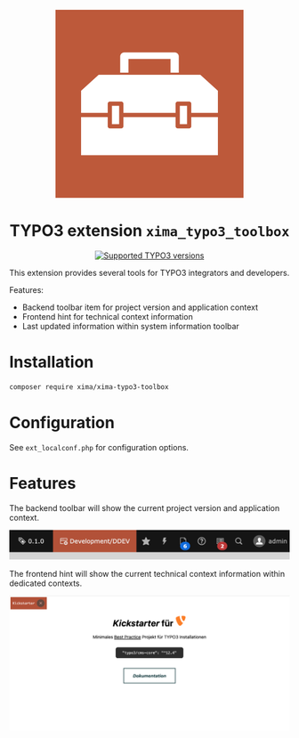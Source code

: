 <div align="center">

![Extension icon](Resources/Public/Icons/Extension.svg)

# TYPO3 extension `xima_typo3_toolbox`

[![Supported TYPO3 versions](https://badgen.net/badge/TYPO3/v12/orange)]()

</div>

This extension provides several tools for TYPO3 integrators and developers.

Features:
- Backend toolbar item for project version and application context
- Frontend hint for technical context information
- Last updated information within system information toolbar

# Installation

``` bash
composer require xima/xima-typo3-toolbox
```

# Configuration

See `ext_localconf.php` for configuration options.

# Features

The backend toolbar will show the current project version and application context.

![Toolbar](./Documentation/Images/toolbar.png)

The frontend hint will show the current technical context information within dedicated contexts.

![Frontend](./Documentation/Images/frontend.png)
